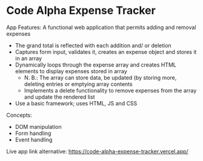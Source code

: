 # Code Alpha Expense Tracker

App Features:
A functional web application that permits adding and removal expenses
-   The grand total is reflected with each addition and/ or deletion
-   Captures form input, validates it, creates an expense object and stores
it in an array
-   Dynamically loops through the expense array and creates HTML elements
to display expenses stored in array
    -   N. B.: The array can store data, be updated (by storing more, deleting
entries or emptying array contents
    -   Implements a delete functionality to remove expenses from the array and
update the rendered list
-   Use a basic framework; uses HTML, JS and CSS

Concepts:
-   DOM manipulation
-   Form handling
-   Event handling

Live app link alternative: https://code-alpha-expense-tracker.vercel.app/

